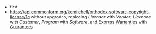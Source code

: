 - first
- <https://api.commonform.org/kemitchell/orthodox-software-copyright-license/1e> without upgrades, replacing _Licensor_ with _Vendor_, _Licensee_ with _Customer_, _Program_ with _Software_, and [Express Warranties]() with [Guarantees]()
